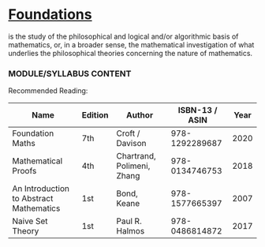 # [Foundations](https://en.wikipedia.org/wiki/Foundations_of_mathematics) 
is the study of the philosophical and logical and/or algorithmic basis of mathematics, or, in a broader sense, the mathematical investigation of what underlies the philosophical theories concerning the nature of mathematics.

### MODULE/SYLLABUS CONTENT

Recommended Reading:

| **Name** | **Edition** | **Author** | **ISBN-13** / **ASIN** | **Year** |
|---|---|---|---|---|
| Foundation Maths | 7th | Croft / Davison |  978-1292289687 | 2020 |
| Mathematical Proofs | 4th | Chartrand, Polimeni, Zhang | 978-0134746753 | 2018 |
| An Introduction to Abstract Mathematics | 1st | Bond, Keane | 978-1577665397 | 2007 |
|  Naive Set Theory  | 1st |  Paul R. Halmos  | 978-0486814872 | 2017 |